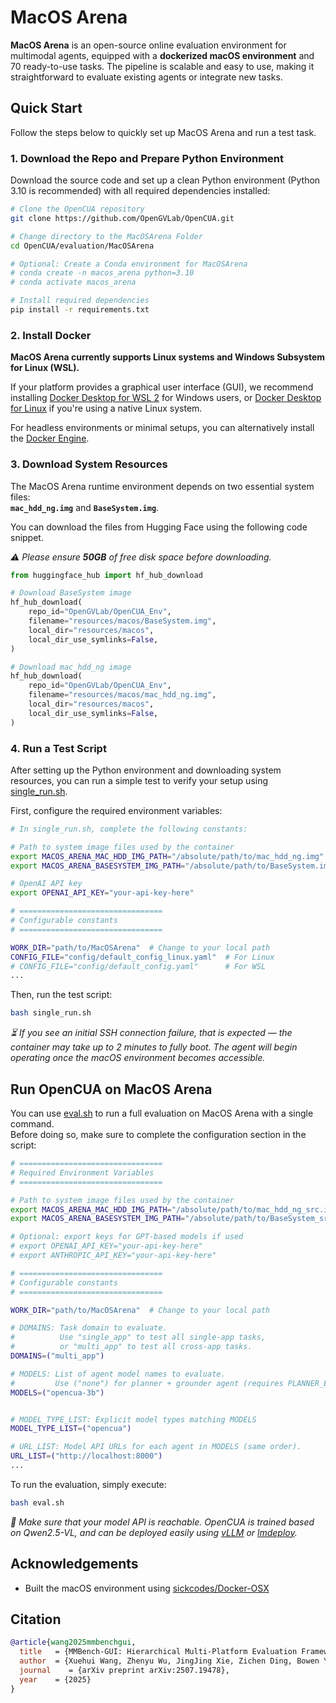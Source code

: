 # MacOS Arena

**MacOS Arena** is an open-source online evaluation environment for multimodal agents, equipped with a **dockerized macOS environment** and 70 ready-to-use tasks. The pipeline is scalable and easy to use, making it straightforward to evaluate existing agents or integrate new tasks.

## Quick Start
Follow the steps below to quickly set up MacOS Arena and run a test task.

### 1. Download the Repo and Prepare Python Environment

Download the source code and set up a clean Python environment (Python 3.10 is recommended) with all required dependencies installed:
```bash
# Clone the OpenCUA repository
git clone https://github.com/OpenGVLab/OpenCUA.git

# Change directory to the MacOSArena Folder
cd OpenCUA/evaluation/MacOSArena

# Optional: Create a Conda environment for MacOSArena
# conda create -n macos_arena python=3.10
# conda activate macos_arena

# Install required dependencies
pip install -r requirements.txt
```
### 2. Install Docker

**MacOS Arena currently supports Linux systems and Windows Subsystem for Linux (WSL).**

If your platform provides a graphical user interface (GUI), we recommend installing [Docker Desktop for WSL 2](https://docs.docker.com/desktop/install/windows-install/) for Windows users, or [Docker Desktop for Linux](https://docs.docker.com/desktop/install/linux/) if you're using a native Linux system.

For headless environments or minimal setups, you can alternatively install the [Docker Engine](https://docs.docker.com/engine/install/).

### 3. Download System Resources

The MacOS Arena runtime environment depends on two essential system files:  
**`mac_hdd_ng.img`** and **`BaseSystem.img`**.

You can download the files from Hugging Face using the following code snippet. 

*⚠️ Please ensure **50GB** of free disk space before downloading.*

```python
from huggingface_hub import hf_hub_download

# Download BaseSystem image
hf_hub_download(
    repo_id="OpenGVLab/OpenCUA_Env",
    filename="resources/macos/BaseSystem.img",
    local_dir="resources/macos",
    local_dir_use_symlinks=False,
)

# Download mac_hdd_ng image
hf_hub_download(
    repo_id="OpenGVLab/OpenCUA_Env",
    filename="resources/macos/mac_hdd_ng.img",
    local_dir="resources/macos",
    local_dir_use_symlinks=False,
)
```

### 4. Run a Test Script

After setting up the Python environment and downloading system resources, you can run a simple test to verify your setup using [single_run.sh](https://github.com/OpenGVLab/OpenCUA/blob/main/evaluation/MacOSArena/single_run.sh).

First, configure the required environment variables:

```bash
# In single_run.sh, complete the following constants:

# Path to system image files used by the container
export MACOS_ARENA_MAC_HDD_IMG_PATH="/absolute/path/to/mac_hdd_ng.img"
export MACOS_ARENA_BASESYSTEM_IMG_PATH="/absolute/path/to/BaseSystem.img"

# OpenAI API key
export OPENAI_API_KEY="your-api-key-here"

# ================================
# Configurable constants
# ================================

WORK_DIR="path/to/MacOSArena"  # Change to your local path
CONFIG_FILE="config/default_config_linux.yaml"  # For Linux
# CONFIG_FILE="config/default_config.yaml"      # For WSL
...
```

Then, run the test script:
```bash
bash single_run.sh
```
*⏳ If you see an initial SSH connection failure, that is expected — the container may take up to 2 minutes to fully boot. The agent will begin operating once the macOS environment becomes accessible.*

## Run OpenCUA on MacOS Arena
You can use [eval.sh](https://github.com/OpenGVLab/OpenCUA/blob/main/evaluation/MacOSArena/eval.sh) to run a full evaluation on MacOS Arena with a single command.  
Before doing so, make sure to complete the configuration section in the script:

```bash
# ================================
# Required Environment Variables
# ================================

# Path to system image files used by the container
export MACOS_ARENA_MAC_HDD_IMG_PATH="/absolute/path/to/mac_hdd_ng_src.img"
export MACOS_ARENA_BASESYSTEM_IMG_PATH="/absolute/path/to/BaseSystem_src.img"

# Optional: export keys for GPT-based models if used
# export OPENAI_API_KEY="your-api-key-here"
# export ANTHROPIC_API_KEY="your-api-key-here"

# ================================
# Configurable constants
# ================================

WORK_DIR="path/to/MacOSArena"  # Change to your local path

# DOMAINS: Task domain to evaluate.
#          Use "single_app" to test all single-app tasks,
#          or "multi_app" to test all cross-app tasks.
DOMAINS=("multi_app")

# MODELS: List of agent model names to evaluate.
#         Use ("none") for planner + grounder agent (requires PLANNER_EXECUTOR_MODEL).
MODELS=("opencua-3b")


# MODEL_TYPE_LIST: Explicit model types matching MODELS
MODEL_TYPE_LIST=("opencua")

# URL_LIST: Model API URLs for each agent in MODELS (same order).
URL_LIST=("http://localhost:8000")
...
```

To run the evaluation, simply execute:
```bash
bash eval.sh
```
*📌 Make sure that your model API is reachable. OpenCUA is trained based on Qwen2.5-VL, and can be deployed easily using [vLLM](https://github.com/vllm-project/vllm) or [lmdeploy](https://github.com/InternLM/lmdeploy).*

## Acknowledgements
- Built the macOS environment using [sickcodes/Docker-OSX](https://github.com/sickcodes/Docker-OSX)

## Citation
```Bibtex
@article{wang2025mmbenchgui,
  title   = {MMBench-GUI: Hierarchical Multi-Platform Evaluation Framework for GUI Agents},
  author  = {Xuehui Wang, Zhenyu Wu, JingJing Xie, Zichen Ding, Bowen Yang, Zehao Li, Zhaoyang Liu, Qingyun Li, Xuan Dong, Zhe Chen, Weiyun Wang, Xiangyu Zhao, Jixuan Chen, Haodong Duan, Tianbao Xie, Shiqian Su, Chenyu Yang, Yue Yu, Yuan Huang, Yiqian Liu, Xiao Zhang, Xiangyu Yue, Weijie Su, Xizhou Zhu, Wei Shen, Jifeng Dai, Wenhai Wang},
  journal    = {arXiv preprint arXiv:2507.19478},
  year    = {2025}
}
```